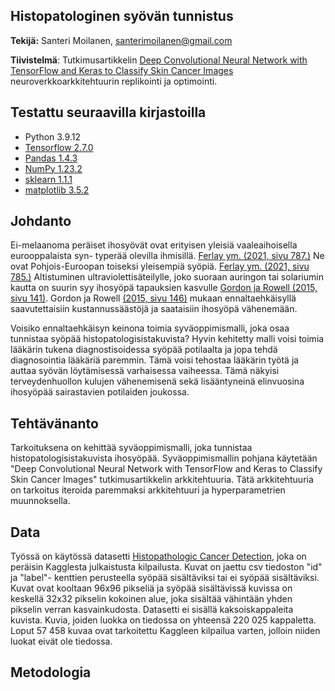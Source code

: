 ## Histopatologinen syövän tunnistus 

**Tekijä:** Santeri Moilanen, santerimoilanen@gmail.com

**Tiivistelmä**: Tutkimusartikkelin [Deep Convolutional Neural Network with TensorFlow and Keras to Classify Skin Cancer Images](https://www.researchgate.net/publication/343409875_Deep_Convolutional_Neural_Network_with_TensorFlow_and_Keras_to_Classify_Skin_Cancer_Images) neuroverkkoarkkitehtuurin replikointi ja optimointi.

## Testattu seuraavilla kirjastoilla

- Python 3.9.12
- [Tensorflow 2.7.0](https://www.tensorflow.org/overview/?hl=fi)
- [Pandas 1.4.3](https://pandas.pydata.org/)
- [NumPy 1.23.2](https://numpy.org/)
- [sklearn 1.1.1](https://scikit-learn.org/)
- [matplotlib 3.5.2](https://matplotlib.org/)


## Johdanto
Ei-melaanoma peräiset ihosyövät ovat erityisen yleisiä vaaleaihoisella eurooppalaista syn-
typerää olevilla ihmisillä. [Ferlay ym. (2021, sivu 787.)](https://doi.org/10.1002/ijc.33588) Ne ovat Pohjois-Euroopan toiseksi yleisempiä syöpiä. [Ferlay ym. (2021, sivu 785.)](https://doi.org/10.1002/ijc.33588) Altistuminen ultraviolettisäteilylle, joko
suoraan auringon tai solariumin kautta on suurin syy ihosyöpä tapauksien kasvulle [Gordon ja Rowell (2015, sivu 141)](https://doi.org/10.1097/CEJ.0000000000000056). Gordon ja Rowell [(2015, sivu 146)]( https://doi.org/10.1097/CEJ.0000000000000056) mukaan ennaltaehkäisyllä saavutettaisiin kustannussäästöjä ja saataisiin ihosyöpä vähenemään.

Voisiko ennaltaehkäisyn keinona toimia syväoppimismalli, joka osaa tunnistaa syöpää histopatologisistakuvista? Hyvin kehitetty malli voisi toimia lääkärin tukena diagnostisoidessa  syöpää potilaalta ja jopa tehdä diagnosointia lääkäriä paremmin. Tämä voisi tehostaa lääkärin työtä ja auttaa syövän löytämisessä varhaisessa vaiheessa. Tämä näkyisi terveydenhuollon kulujen vähenemisenä sekä lisääntyneinä elinvuosina ihosyöpää sairastavien potilaiden joukossa. 

## Tehtävänanto

Tarkoituksena on kehittää syväoppimismalli, joka tunnistaa histopatologisistakuvista ihosyöpää. Syväoppimismallin pohjana käytetään "Deep Convolutional Neural Network with TensorFlow and Keras to Classify Skin Cancer Images" tutkimusartikkelin arkkitehtuuria. Tätä arkkitehtuuria on tarkoitus iteroida paremmaksi arkkitehtuuri ja hyperparametrien muunnoksella.

## Data

Työssä on käytössä datasetti [Histopathologic Cancer Detection](https://www.kaggle.com/c/histopathologic-cancer-detection), joka on peräisin Kagglesta julkaistusta kilpailusta. Kuvat on jaettu csv tiedoston "id" ja "label"- kenttien perusteella syöpää sisältäviksi tai ei syöpää sisältäviksi. Kuvat ovat kooltaan 96x96 pikseliä ja syöpää sisältävissä kuvissa on keskellä 32x32 pikselin kokoinen alue, joka sisältää vähintään yhden pikselin verran kasvainkudosta. Datasetti ei sisällä kaksoiskappaleita kuvista. Kuvia, joiden luokka on tiedossa on yhteensä 220 025 kappaletta. Loput 57 458 kuvaa ovat tarkoitettu Kaggleen kilpailua varten, jolloin niiden luokat eivät ole tiedossa.

## Metodologia


